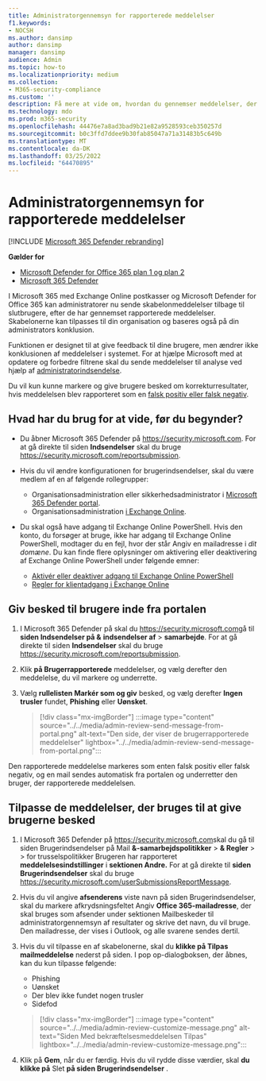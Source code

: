 ```yaml
---
title: Administratorgennemsyn for rapporterede meddelelser
f1.keywords:
- NOCSH
ms.author: dansimp
author: dansimp
manager: dansimp
audience: Admin
ms.topic: how-to
ms.localizationpriority: medium
ms.collection:
- M365-security-compliance
ms.custom: ''
description: Få mere at vide om, hvordan du gennemser meddelelser, der rapporteres, og giver feedback til dine brugere.
ms.technology: mdo
ms.prod: m365-security
ms.openlocfilehash: 44476e7a8ad3bad9b21e82a9528593ceb350257d
ms.sourcegitcommit: b0c3ffd7ddee9b30fab85047a71a31483b5c649b
ms.translationtype: MT
ms.contentlocale: da-DK
ms.lasthandoff: 03/25/2022
ms.locfileid: "64470895"
---
```

# <a name="admin-review-for-reported-messages"></a>Administratorgennemsyn for rapporterede meddelelser

[!INCLUDE [Microsoft 365 Defender rebranding](../includes/microsoft-defender-for-office.md)]

**Gælder for**
- [Microsoft Defender for Office 365 plan 1 og plan 2](defender-for-office-365.md)
- [Microsoft 365 Defender](../defender/microsoft-365-defender.md)

I Microsoft 365 med Exchange Online postkasser og Microsoft Defender for Office 365 kan administratorer nu sende skabelonmeddelelser tilbage til slutbrugere, efter de har gennemset rapporterede meddelelser. Skabelonerne kan tilpasses til din organisation og baseres også på din administrators konklusion.

Funktionen er designet til at give feedback til dine brugere, men ændrer ikke konklusionen af meddelelser i systemet. For at hjælpe Microsoft med at opdatere og forbedre filtrene skal du sende meddelelser til analyse ved hjælp af [administratorindsendelse](admin-submission.md).

Du vil kun kunne markere og give brugere besked om korrekturresultater, hvis meddelelsen blev rapporteret som en [falsk positiv eller falsk negativ](report-false-positives-and-false-negatives.md).

## <a name="what-do-you-need-to-know-before-you-begin"></a>Hvad har du brug for at vide, før du begynder?

- Du åbner Microsoft 365 Defender på <https://security.microsoft.com>. For at gå direkte til siden **Indsendelser** skal du bruge <https://security.microsoft.com/reportsubmission>.

- Hvis du vil ændre konfigurationen for brugerindsendelser, skal du være medlem af en af følgende rollegrupper:
  - Organisationsadministration eller sikkerhedsadministrator i [Microsoft 365 Defender portal](permissions-microsoft-365-security-center.md).
  - Organisationsadministration [i Exchange Online](/Exchange/permissions-exo/permissions-exo#role-groups).

- Du skal også have adgang til Exchange Online PowerShell. Hvis den konto, du forsøger at bruge, ikke har adgang til Exchange Online PowerShell, modtager du en fejl, hvor der står Angiv en mailadresse i *dit domæne*. Du kan finde flere oplysninger om aktivering eller deaktivering af Exchange Online PowerShell under følgende emner:
  - [Aktivér eller deaktiver adgang til Exchange Online PowerShell](/powershell/exchange/disable-access-to-exchange-online-powershell)
  - [Regler for klientadgang i Exchange Online](/exchange/clients-and-mobile-in-exchange-online/client-access-rules/client-access-rules)

## <a name="notify-users-from-within-the-portal"></a>Giv besked til brugere inde fra portalen

1. I Microsoft 365 Defender på skal du <https://security.microsoft.com>gå til **siden Indsendelser på &** **indsendelser af** \> **samarbejde**. For at gå direkte til siden **Indsendelser** skal du bruge <https://security.microsoft.com/reportsubmission>.

2. Klik **på Brugerrapporterede** meddelelser, og vælg derefter den meddelelse, du vil markere og underrette.

3. Vælg **rullelisten Markér som og giv** besked, og vælg derefter **Ingen trusler** fundet, **Phishing** eller **Uønsket**.

   > [!div class="mx-imgBorder"]
   > :::image type="content" source="../../media/admin-review-send-message-from-portal.png" alt-text="Den side, der viser de brugerrapporterede meddelelser" lightbox="../../media/admin-review-send-message-from-portal.png":::

Den rapporterede meddelelse markeres som enten falsk positiv eller falsk negativ, og en mail sendes automatisk fra portalen og underretter den bruger, der rapporterede meddelelsen.

## <a name="customize-the-messages-used-to-notify-users"></a>Tilpasse de meddelelser, der bruges til at give brugerne besked

1. I Microsoft 365 Defender på   <https://security.microsoft.com>skal du gå til siden Brugerindsendelser på Mail **&-samarbejdspolitikker** \> **& Regler** \> \> for trusselspolitikker Brugeren har rapporteret **meddelelsesindstillinger** i **sektionen Andre.** For at gå direkte til **siden Brugerindsendelser** skal du bruge <https://security.microsoft.com/userSubmissionsReportMessage>.

2. Hvis du vil angive **afsenderens** viste navn på siden Brugerindsendelser, skal du markere afkrydsningsfeltet Angiv **Office 365-mailadresse**, der skal bruges som afsender under sektionen Mailbeskeder til administratorgennemsyn af resultater og skrive det navn, du vil bruge. Den mailadresse, der vises i Outlook, og alle svarene sendes dertil.

3. Hvis du vil tilpasse en af skabelonerne, skal du **klikke på Tilpas mailmeddelelse** nederst på siden. I pop op-dialogboksen, der åbnes, kan du kun tilpasse følgende:

    - Phishing
    - Uønsket
    - Der blev ikke fundet nogen trusler
    - Sidefod

    > [!div class="mx-imgBorder"]
    > :::image type="content" source="../../media/admin-review-customize-message.png" alt-text="Siden Med bekræftelsesmeddelelsen Tilpas" lightbox="../../media/admin-review-customize-message.png":::

4. Klik på **Gem**, når du er færdig. Hvis du vil rydde disse værdier, skal **du klikke på** Slet **på siden Brugerindsendelser** .
